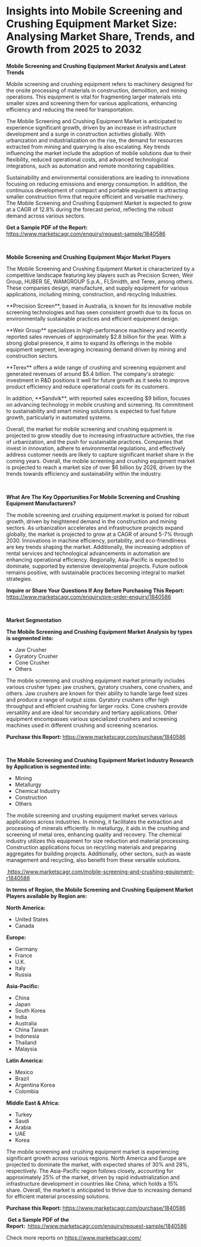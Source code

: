 <p><h1>Insights into Mobile Screening and Crushing Equipment Market Size: Analysing Market Share, Trends, and Growth from 2025 to 2032</h1></p><p><strong>Mobile Screening and Crushing Equipment Market Analysis and Latest Trends</strong></p>
<p><p>Mobile screening and crushing equipment refers to machinery designed for the onsite processing of materials in construction, demolition, and mining operations. This equipment is vital for fragmenting larger materials into smaller sizes and screening them for various applications, enhancing efficiency and reducing the need for transportation.</p><p>The Mobile Screening and Crushing Equipment Market is anticipated to experience significant growth, driven by an increase in infrastructure development and a surge in construction activities globally. With urbanization and industrialization on the rise, the demand for resources extracted from mining and quarrying is also escalating. Key trends influencing the market include the adoption of mobile solutions due to their flexibility, reduced operational costs, and advanced technological integrations, such as automation and remote monitoring capabilities. </p><p>Sustainability and environmental considerations are leading to innovations focusing on reducing emissions and energy consumption. In addition, the continuous development of compact and portable equipment is attracting smaller construction firms that require efficient and versatile machinery. The Mobile Screening and Crushing Equipment Market is expected to grow at a CAGR of 12.8% during the forecast period, reflecting the robust demand across various sectors.</p></p>
<p><strong>Get a Sample PDF of the Report:&nbsp;</strong> <a href="https://www.marketscagr.com/enquiry/request-sample/1840586?utm_campaign=3562&utm_medium=2&utm_source=Github&utm_content=ia&utm_term=12042025&utm_id=mobile-screening-and-crushing-equipment">https://www.marketscagr.com/enquiry/request-sample/1840586</a></p>
<p>&nbsp;</p>
<p><strong>Mobile Screening and Crushing Equipment Major Market Players</strong></p>
<p><p>The Mobile Screening and Crushing Equipment Market is characterized by a competitive landscape featuring key players such as Precision Screen, Weir Group, HUBER SE, WAMGROUP S.p.A., FLSmidth, and Terex, among others. These companies design, manufacture, and supply equipment for various applications, including mining, construction, and recycling industries.</p><p>**Precision Screen**, based in Australia, is known for its innovative mobile screening technologies and has seen consistent growth due to its focus on environmentally sustainable practices and efficient equipment design. </p><p>**Weir Group** specializes in high-performance machinery and recently reported sales revenues of approximately $2.8 billion for the year. With a strong global presence, it aims to expand its offerings in the mobile equipment segment, leveraging increasing demand driven by mining and construction sectors.</p><p>**Terex** offers a wide range of crushing and screening equipment and generated revenues of around $5.4 billion. The company's strategic investment in R&D positions it well for future growth as it seeks to improve product efficiency and reduce operational costs for its customers.</p><p>In addition, **Sandvik**, with reported sales exceeding $9 billion, focuses on advancing technology in mobile crushing and screening. Its commitment to sustainability and smart mining solutions is expected to fuel future growth, particularly in automated systems.</p><p>Overall, the market for mobile screening and crushing equipment is projected to grow steadily due to increasing infrastructure activities, the rise of urbanization, and the push for sustainable practices. Companies that invest in innovation, adhere to environmental regulations, and effectively address customer needs are likely to capture significant market share in the coming years. Overall, the mobile screening and crushing equipment market is projected to reach a market size of over $6 billion by 2026, driven by the trends towards efficiency and sustainability within the industry.</p></p>
<p>&nbsp;</p>
<p><strong>What Are The Key Opportunities For Mobile Screening and Crushing Equipment Manufacturers?</strong></p>
<p><p>The mobile screening and crushing equipment market is poised for robust growth, driven by heightened demand in the construction and mining sectors. As urbanization accelerates and infrastructure projects expand globally, the market is projected to grow at a CAGR of around 5-7% through 2030. Innovations in machine efficiency, portability, and eco-friendliness are key trends shaping the market. Additionally, the increasing adoption of rental services and technological advancements in automation are enhancing operational efficiency. Regionally, Asia-Pacific is expected to dominate, supported by extensive developmental projects. Future outlook remains positive, with sustainable practices becoming integral to market strategies.</p></p>
<p><strong>Inquire or Share Your Questions If Any Before Purchasing This Report:</strong> <a href="https://www.marketscagr.com/enquiry/pre-order-enquiry/1840586?utm_campaign=3562&utm_medium=2&utm_source=Github&utm_content=ia&utm_term=12042025&utm_id=mobile-screening-and-crushing-equipment">https://www.marketscagr.com/enquiry/pre-order-enquiry/1840586</a></p>
<p>&nbsp;</p>
<p><strong>Market Segmentation</strong></p>
<p><strong>The Mobile Screening and Crushing Equipment Market Analysis by types is segmented into:</strong></p>
<p><ul><li>Jaw Crusher</li><li>Gyratory Crusher</li><li>Cone Crusher</li><li>Others</li></ul></p>
<p><p>The mobile screening and crushing equipment market primarily includes various crusher types: jaw crushers, gyratory crushers, cone crushers, and others. Jaw crushers are known for their ability to handle large feed sizes and produce a range of output sizes. Gyratory crushers offer high throughput and efficient crushing for larger rocks. Cone crushers provide versatility and are ideal for secondary and tertiary applications. Other equipment encompasses various specialized crushers and screening machines used in different crushing and screening scenarios.</p></p>
<p><strong>Purchase this Report:&nbsp;</strong><a href="https://www.marketscagr.com/purchase/1840586?utm_campaign=3562&utm_medium=2&utm_source=Github&utm_content=ia&utm_term=12042025&utm_id=mobile-screening-and-crushing-equipment">https://www.marketscagr.com/purchase/1840586</a></p>
<p>&nbsp;</p>
<p><strong>The Mobile Screening and Crushing Equipment Market Industry Research by Application is segmented into:</strong></p>
<p><ul><li>Mining</li><li>Metallurgy</li><li>Chemical Industry</li><li>Construction</li><li>Others</li></ul></p>
<p><p>The mobile screening and crushing equipment market serves various applications across industries. In mining, it facilitates the extraction and processing of minerals efficiently. In metallurgy, it aids in the crushing and screening of metal ores, enhancing quality and recovery. The chemical industry utilizes this equipment for size reduction and material processing. Construction applications focus on recycling materials and preparing aggregates for building projects. Additionally, other sectors, such as waste management and recycling, also benefit from these versatile solutions.</p></p>
<p><a href="https://www.marketscagr.com/mobile-screening-and-crushing-equipment-r1840586?utm_campaign=3562&utm_medium=2&utm_source=Github&utm_content=ia&utm_term=12042025&utm_id=mobile-screening-and-crushing-equipment">&nbsp;https://www.marketscagr.com/mobile-screening-and-crushing-equipment-r1840586</a></p>
<p><strong>In terms of Region, the Mobile Screening and Crushing Equipment Market Players available by Region are:</strong></p>
<p>
    <p> <strong> North America: </strong>
        <ul>
            <li>United States</li>
            <li>Canada</li>
        </ul>
        </p> 
    <p> <strong> Europe: </strong>
        <ul>
            <li>Germany</li>
            <li>France</li>
            <li>U.K.</li>
            <li>Italy</li>
            <li>Russia</li>
        </ul>
        </p> 
    <p> <strong> Asia-Pacific: </strong>
        <ul>
            <li>China</li>
            <li>Japan</li>
            <li>South Korea</li>
            <li>India</li>
            <li>Australia</li>
            <li>China Taiwan</li>
            <li>Indonesia</li>
            <li>Thailand</li>
            <li>Malaysia</li>
        </ul>
        </p> 
    <p> <strong> Latin America: </strong>
        <ul>
            <li>Mexico</li>
            <li>Brazil</li>
            <li>Argentina Korea</li>
            <li>Colombia</li>
        </ul>
        </p> 
    <p> <strong> Middle East & Africa: </strong>
        <ul>
            <li>Turkey</li>
            <li>Saudi</li>
            <li>Arabia</li>
            <li>UAE</li>
            <li>Korea</li>
        </ul>
    </p>
    </p>
<p><p>The mobile screening and crushing equipment market is experiencing significant growth across various regions. North America and Europe are projected to dominate the market, with expected shares of 30% and 28%, respectively. The Asia-Pacific region follows closely, accounting for approximately 25% of the market, driven by rapid industrialization and infrastructure development in countries like China, which holds a 15% share. Overall, the market is anticipated to thrive due to increasing demand for efficient material processing solutions.</p></p>
<p><strong>Purchase this Report: </strong><a href="https://www.marketscagr.com/purchase/1840586?utm_campaign=3562&utm_medium=2&utm_source=Github&utm_content=ia&utm_term=12042025&utm_id=mobile-screening-and-crushing-equipment">https://www.marketscagr.com/purchase/1840586</a></p>
<p>&nbsp;<strong>Get a Sample PDF of the Report:&nbsp;&nbsp;</strong><a href="https://www.marketscagr.com/enquiry/request-sample/1840586?utm_campaign=3562&utm_medium=2&utm_source=Github&utm_content=ia&utm_term=12042025&utm_id=mobile-screening-and-crushing-equipment">https://www.marketscagr.com/enquiry/request-sample/1840586</a></p>
<p><strong></strong></p>
<p>Check more reports on <a href="https://www.marketscagr.com/?utm_campaign=3562&utm_medium=2&utm_source=Github&utm_content=ia&utm_term=12042025&utm_id=mobile-screening-and-crushing-equipment">https://www.marketscagr.com/</a></p>